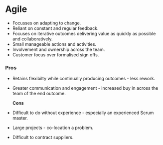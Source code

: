 # Agile

* Focusses on adapting to change.
* Reliant on constant and regular feedback.
* Focuses on iterative outcomes delivering value as quickly as possible and collaboratively.
* Small manageable actions and activities.
* Involvement and ownership across the team.
* Customer focus over formalised sign offs.

### Pros

* Retains flexibilty while continually producing outcomes - less rework.
* Greater communication and engagement - increased buy in across the team of the end outcome.

  **Cons**

* Difficult to do without experience - especially an experienced Scrum master.
* Large projects - co-location a problem.
* Difficult to contract suppliers.

